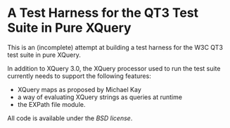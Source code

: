 A Test Harness for the QT3 Test Suite in Pure XQuery
====================================================

This is an (incomplete) attempt at building a test harness for the W3C QT3
test suite in pure XQuery.

In addition to XQuery 3.0, the XQuery processor used to run the test suite
currently needs to support the following features:

  * XQuery maps as proposed by Michael Kay
  * a way of evaluating XQuery strings as queries at runtime
  * the EXPath file module.

All code is available under the *BSD license*.
